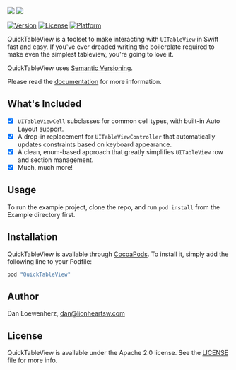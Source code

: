 <!--
Copyright 2012-2018 Lionheart Software LLC

Licensed under the Apache License, Version 2.0 (the "License");
you may not use this file except in compliance with the License.
You may obtain a copy of the License at

   http://www.apache.org/licenses/LICENSE-2.0

Unless required by applicable law or agreed to in writing, software
distributed under the License is distributed on an "AS IS" BASIS,
WITHOUT WARRANTIES OR CONDITIONS OF ANY KIND, either express or implied.
See the License for the specific language governing permissions and
limitations under the License.
-->

![](meta/repo-banner.png)
[![](meta/repo-banner-bottom.png)][lionheart-url]

[![Version][version-badge]][cocoapods-repo-url]
[![License][license-badge]][cocoapods-repo-url]
[![Platform][platform-badge]][cocoapods-repo-url]

QuickTableView is a toolset to make interacting with `UITableView` in Swift fast and easy. If you've ever dreaded writing the boilerplate required to make even the simplest tableview, you're going to love it.

QuickTableView uses [Semantic Versioning][semver-url].

Please read the [documentation][doc-url] for more information.

## What's Included

* [x] `UITableViewCell` subclasses for common cell types, with built-in Auto Layout support.
* [x] A drop-in replacement for `UITableViewController` that automatically updates constraints based on keyboard appearance.
* [x] A clean, enum-based approach that greatly simplifies `UITableView` row and section management.
* [x] Much, much more!

## Usage

To run the example project, clone the repo, and run `pod install` from the Example directory first.

## Installation

QuickTableView is available through [CocoaPods][cocoapods-url]. To install
it, simply add the following line to your Podfile:

```ruby
pod "QuickTableView"
```

## Author

Dan Loewenherz, dan@lionheartsw.com

## License

QuickTableView is available under the Apache 2.0 license. See the [LICENSE](LICENSE) file for more info.

<!-- Images -->

[ci-badge]: https://img.shields.io/travis/lionheart/QuickTableView.svg?style=flat
[version-badge]: https://img.shields.io/cocoapods/v/QuickTableView.svg?style=flat
[license-badge]: https://img.shields.io/cocoapods/l/QuickTableView.svg?style=flat
[platform-badge]: https://img.shields.io/cocoapods/p/QuickTableView.svg?style=flat

<!-- Links -->

[semver-url]: http://www.semver.org
[travis-repo-url]: https://travis-ci.org/lionheart/QuickTableView
[cocoapods-url]: http://cocoapods.org
[cocoapods-repo-url]: http://cocoapods.org/pods/QuickTableView
[doc-url]: https://code.lionheart.software/QuickTableView/
[lionheart-url]: https://lionheartsw.com/

